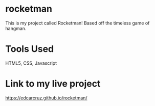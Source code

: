 # rocketman
This is my project called Rocketman! Based off the timeless game of hangman.

# Tools Used
HTML5, CSS, Javascript

# Link to my live project
https://edcarcruz.github.io/rocketman/